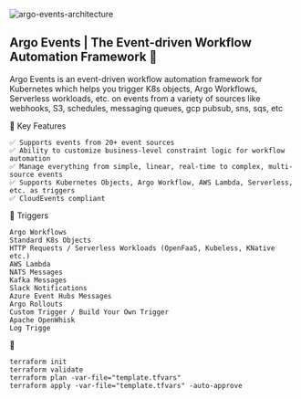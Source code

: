 
![argo-events-architecture](https://github.com/user-attachments/assets/8597f49a-0b00-4045-b48a-32dada887ee4)


## Argo Events | The Event-driven Workflow Automation Framework 🚀
Argo Events is an event-driven workflow automation framework for Kubernetes which helps you trigger K8s objects, Argo Workflows, Serverless workloads, etc. on events from a variety of sources like webhooks, S3, schedules, messaging queues, gcp pubsub, sns, sqs, etc


🎯  Key Features
```
✅ Supports events from 20+ event sources
✅ Ability to customize business-level constraint logic for workflow automation
✅ Manage everything from simple, linear, real-time to complex, multi-source events
✅ Supports Kubernetes Objects, Argo Workflow, AWS Lambda, Serverless, etc. as triggers
✅ CloudEvents compliant
```

🧩  Triggers
```
Argo Workflows
Standard K8s Objects
HTTP Requests / Serverless Workloads (OpenFaaS, Kubeless, KNative etc.)
AWS Lambda
NATS Messages
Kafka Messages
Slack Notifications
Azure Event Hubs Messages
Argo Rollouts
Custom Trigger / Build Your Own Trigger
Apache OpenWhisk
Log Trigge
```

🚀 
```
terraform init
terraform validate
terraform plan -var-file="template.tfvars"
terraform apply -var-file="template.tfvars" -auto-approve
```






